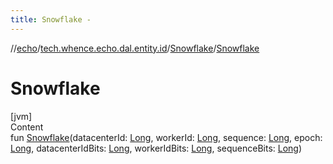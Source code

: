 ```yaml
---
title: Snowflake -
---
```

//[echo](../../index.md)/[tech.whence.echo.dal.entity.id](../index.md)/[Snowflake](index.md)/[Snowflake](-snowflake.md)



# Snowflake  
[jvm]  
Content  
fun [Snowflake](-snowflake.md)(datacenterId: [Long](https://kotlinlang.org/api/latest/jvm/stdlib/kotlin/-long/index.html), workerId: [Long](https://kotlinlang.org/api/latest/jvm/stdlib/kotlin/-long/index.html), sequence: [Long](https://kotlinlang.org/api/latest/jvm/stdlib/kotlin/-long/index.html), epoch: [Long](https://kotlinlang.org/api/latest/jvm/stdlib/kotlin/-long/index.html), datacenterIdBits: [Long](https://kotlinlang.org/api/latest/jvm/stdlib/kotlin/-long/index.html), workerIdBits: [Long](https://kotlinlang.org/api/latest/jvm/stdlib/kotlin/-long/index.html), sequenceBits: [Long](https://kotlinlang.org/api/latest/jvm/stdlib/kotlin/-long/index.html))  



